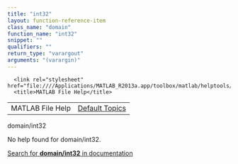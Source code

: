 ```yaml
---
title: "int32"
layout: function-reference-item
class_name: "domain"
function_name: "int32"
snippet: ""
qualifiers: ""
return_type: "varargout"
arguments: "(varargin)"
---
```


<html>
   <head>
      <meta http-equiv="Content-Type" content="text/html; charset=utf-8">
   
      <link rel="stylesheet" href="file:////Applications/MATLAB_R2013a.app/toolbox/matlab/helptools/private/helpwin.css">
      <title>MATLAB File Help</title>
   </head>
   <body>
      <!--Single-page help-->
      <table border="0" cellspacing="0" width="100%">
         <tr class="subheader">
            <td class="headertitle">MATLAB File Help</td>
            <td class="subheader-right"><a href="matlab:helpwin">Default Topics</a></td>
         </tr>
      </table>
      <div class="title">domain/int32</div>
      <!--No help found-->
      <p>No help found for <span class="helptopic">domain/int32</span>.
      </p>
      <p><a href="matlab:docsearch('domain/int32')">
            Search for <b>domain/int32</b> in documentation
            </a></p>
   </body>
</html>
